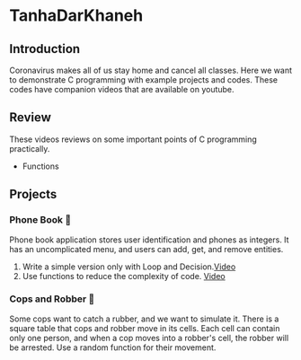 # TanhaDarKhaneh

## Introduction
Coronavirus makes all of us stay home and cancel all classes.
Here we want to demonstrate C programming with example projects and codes.
These codes have companion videos that are available on youtube.

## Review
These videos reviews on some important points of C programming practically.

- Functions

## Projects
### Phone Book :iphone:
Phone book application stores user identification and phones as integers.
It has an uncomplicated menu, and users can add, get, and remove entities.

1. Write a simple version only with Loop and Decision.[Video](https://youtu.be/i7tPhMz1BXM)
2. Use functions to reduce the complexity of code. [Video](https://youtu.be/msOIwGQukgY)

### Cops and Robber :police_car:
Some cops want to catch a rubber, and we want to simulate it. There is a square table that cops and robber move in its cells. Each cell can contain only one person, and when a cop moves into a robber's cell, the robber will be arrested. Use a random function for their movement.
